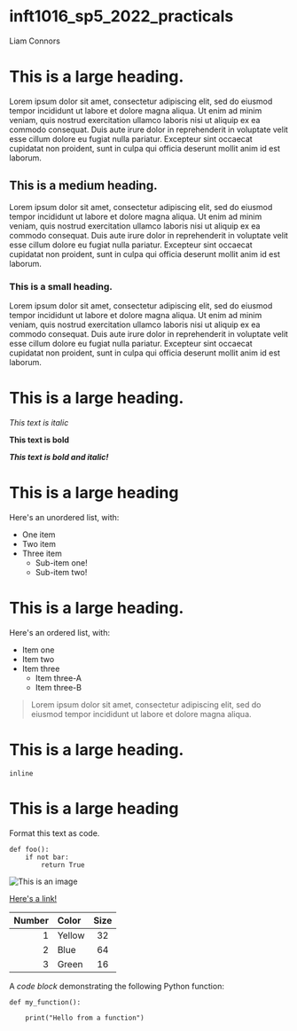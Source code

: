 # inft1016_sp5_2022_practicals

Liam Connors

# This is a large heading. 

Lorem ipsum dolor sit amet, consectetur adipiscing elit, sed do eiusmod tempor incididunt ut labore et dolore magna aliqua. Ut enim ad minim veniam, quis nostrud exercitation ullamco laboris nisi ut aliquip ex ea commodo consequat. Duis aute irure dolor in reprehenderit in voluptate velit esse cillum dolore eu fugiat nulla pariatur. Excepteur sint occaecat cupidatat non proident, sunt in culpa qui officia deserunt mollit anim id est laborum.

## This is a medium heading.

Lorem ipsum dolor sit amet, consectetur adipiscing elit, sed do eiusmod tempor incididunt ut labore et dolore magna aliqua. Ut enim ad minim veniam, quis nostrud exercitation ullamco laboris nisi ut aliquip ex ea commodo consequat. Duis aute irure dolor in reprehenderit in voluptate velit esse cillum dolore eu fugiat nulla pariatur. Excepteur sint occaecat cupidatat non proident, sunt in culpa qui officia deserunt mollit anim id est laborum.

### This is a small heading.

Lorem ipsum dolor sit amet, consectetur adipiscing elit, sed do eiusmod tempor incididunt ut labore et dolore magna aliqua. Ut enim ad minim veniam, quis nostrud exercitation ullamco laboris nisi ut aliquip ex ea commodo consequat. Duis aute irure dolor in reprehenderit in voluptate velit esse cillum dolore eu fugiat nulla pariatur. Excepteur sint occaecat cupidatat non proident, sunt in culpa qui officia deserunt mollit anim id est laborum.

# This is a large heading. 

*This text is italic*

**This text is bold**

***This text is bold and italic!***

# This is a large heading

Here's an unordered list, with:
- One item
- Two item
- Three item
    - Sub-item one!
    - Sub-item two!

# This is a large heading.

Here's an ordered list, with:

- Item one
- Item two
- Item three
    - Item three-A
    - Item three-B

> Lorem ipsum dolor sit amet, consectetur adipiscing elit, sed do eiusmod tempor incididunt ut labore et dolore magna aliqua.

# This is a large heading.

`inline`

# This is a large heading

Format this text as code.
```
def foo():
    if not bar:
        return True
```

![This is an image](https://upload.wikimedia.org/wikipedia/commons/thumb/0/03/Kismet-IMG_6007-black.jpg/800px-Kismet-IMG_6007-black.jpg)

[Here's a link!](https://commons.wikimedia.org/wiki/File:Kismet-IMG_6007-black.jpg)

|Number|Color|Size|
|------:|:------|:------:|
|1|Yellow|32|
|2|Blue|64|
|3|Green|16|

A *code block* demonstrating the following Python function:
```
def my_function():

    print("Hello from a function")
```